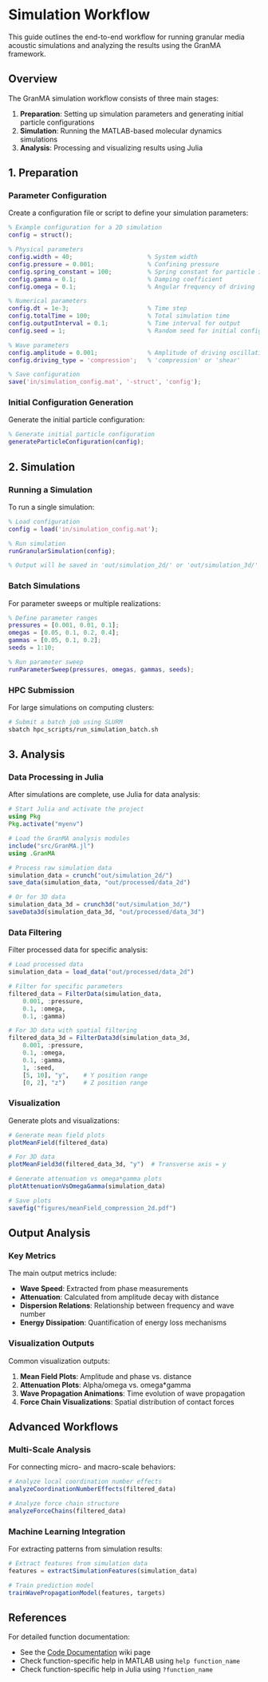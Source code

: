 # Simulation Workflow

This guide outlines the end-to-end workflow for running granular media acoustic simulations and analyzing the results using the GranMA framework.

## Overview

The GranMA simulation workflow consists of three main stages:

1. **Preparation**: Setting up simulation parameters and generating initial particle configurations
2. **Simulation**: Running the MATLAB-based molecular dynamics simulations
3. **Analysis**: Processing and visualizing results using Julia

## 1. Preparation

### Parameter Configuration

Create a configuration file or script to define your simulation parameters:

```matlab
% Example configuration for a 2D simulation
config = struct();

% Physical parameters
config.width = 40;                     % System width
config.pressure = 0.001;               % Confining pressure
config.spring_constant = 100;          % Spring constant for particle interactions
config.gamma = 0.1;                    % Damping coefficient
config.omega = 0.1;                    % Angular frequency of driving

% Numerical parameters
config.dt = 1e-3;                      % Time step
config.totalTime = 100;                % Total simulation time
config.outputInterval = 0.1;           % Time interval for output
config.seed = 1;                       % Random seed for initial configuration

% Wave parameters
config.amplitude = 0.001;              % Amplitude of driving oscillation
config.driving_type = 'compression';   % 'compression' or 'shear'

% Save configuration
save('in/simulation_config.mat', '-struct', 'config');
```

### Initial Configuration Generation

Generate the initial particle configuration:

```matlab
% Generate initial particle configuration
generateParticleConfiguration(config);
```

## 2. Simulation

### Running a Simulation

To run a single simulation:

```matlab
% Load configuration
config = load('in/simulation_config.mat');

% Run simulation
runGranularSimulation(config);

% Output will be saved in 'out/simulation_2d/' or 'out/simulation_3d/'
```

### Batch Simulations

For parameter sweeps or multiple realizations:

```matlab
% Define parameter ranges
pressures = [0.001, 0.01, 0.1];
omegas = [0.05, 0.1, 0.2, 0.4];
gammas = [0.05, 0.1, 0.2];
seeds = 1:10;

% Run parameter sweep
runParameterSweep(pressures, omegas, gammas, seeds);
```

### HPC Submission

For large simulations on computing clusters:

```bash
# Submit a batch job using SLURM
sbatch hpc_scripts/run_simulation_batch.sh
```

## 3. Analysis

### Data Processing in Julia

After simulations are complete, use Julia for data analysis:

```julia
# Start Julia and activate the project
using Pkg
Pkg.activate("myenv")

# Load the GranMA analysis modules
include("src/GranMA.jl")
using .GranMA

# Process raw simulation data
simulation_data = crunch("out/simulation_2d/")
save_data(simulation_data, "out/processed/data_2d")

# Or for 3D data
simulation_data_3d = crunch3d("out/simulation_3d/")
saveData3d(simulation_data_3d, "out/processed/data_3d")
```

### Data Filtering

Filter processed data for specific analysis:

```julia
# Load processed data
simulation_data = load_data("out/processed/data_2d")

# Filter for specific parameters
filtered_data = FilterData(simulation_data, 
    0.001, :pressure, 
    0.1, :omega, 
    0.1, :gamma)

# For 3D data with spatial filtering
filtered_data_3d = FilterData3d(simulation_data_3d,
    0.001, :pressure, 
    0.1, :omega, 
    0.1, :gamma,
    1, :seed,
    [5, 10], "y",    # Y position range
    [0, 2], "z")     # Z position range
```

### Visualization

Generate plots and visualizations:

```julia
# Generate mean field plots
plotMeanField(filtered_data)

# For 3D data
plotMeanField3d(filtered_data_3d, "y")  # Transverse axis = y

# Generate attenuation vs omega*gamma plots
plotAttenuationVsOmegaGamma(simulation_data)

# Save plots
savefig("figures/meanField_compression_2d.pdf")
```

## Output Analysis

### Key Metrics

The main output metrics include:

- **Wave Speed**: Extracted from phase measurements
- **Attenuation**: Calculated from amplitude decay with distance
- **Dispersion Relations**: Relationship between frequency and wave number
- **Energy Dissipation**: Quantification of energy loss mechanisms

### Visualization Outputs

Common visualization outputs:

1. **Mean Field Plots**: Amplitude and phase vs. distance
2. **Attenuation Plots**: Alpha/omega vs. omega*gamma
3. **Wave Propagation Animations**: Time evolution of wave propagation
4. **Force Chain Visualizations**: Spatial distribution of contact forces

## Advanced Workflows

### Multi-Scale Analysis

For connecting micro- and macro-scale behaviors:

```julia
# Analyze local coordination number effects
analyzeCoordinationNumberEffects(filtered_data)

# Analyze force chain structure
analyzeForceChains(filtered_data)
```

### Machine Learning Integration

For extracting patterns from simulation results:

```julia
# Extract features from simulation data
features = extractSimulationFeatures(simulation_data)

# Train prediction model
trainWavePropagationModel(features, targets)
```

## References

For detailed function documentation:

- See the [Code Documentation](./Code-Documentation.md) wiki page
- Check function-specific help in MATLAB using `help function_name`
- Check function-specific help in Julia using `?function_name`